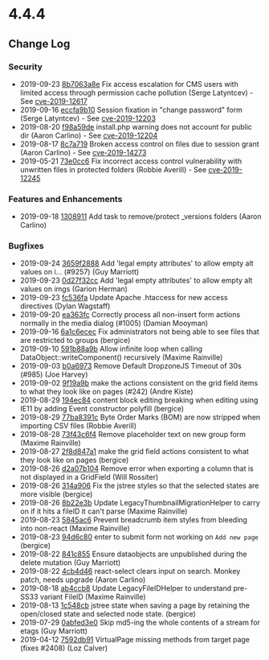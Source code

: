 # 4.4.4

<!--- Changes below this line will be automatically regenerated -->



## Change Log

### Security

 * 2019-09-23 [8b7063a8e](https://github.com/silverstripe/silverstripe-framework/commit/8b7063a8e2773e2bbec3cabf94ed86e11f607071) Fix access escalation for CMS users with limited access through permission cache pollution (Serge Latyntcev) - See [cve-2019-12617](https://www.silverstripe.org/download/security-releases/cve-2019-12617)
 * 2019-09-16 [eccfa9b10](https://github.com/silverstripe/silverstripe-framework/commit/eccfa9b10d246d741de2fa83d502339d45068983) Session fixation in "change password" form (Serge Latyntcev) - See [cve-2019-12203](https://www.silverstripe.org/download/security-releases/cve-2019-12203)
 * 2019-08-20 [f98a59de](https://github.com/silverstripe/silverstripe-cms/commit/f98a59deb58d3c9c739f5b32de16472f6ef4a69c) install.php warning does not account for public dir (Aaron Carlino) - See [cve-2019-12204](https://www.silverstripe.org/download/security-releases/cve-2019-12204)
 * 2019-08-17 [8c7a719](https://github.com/silverstripe/silverstripe-assets/commit/8c7a71992b038f65543a37097b88e6929c23ba8b) Broken access control on files due to session grant (Aaron Carlino) - See [cve-2019-14273](https://www.silverstripe.org/download/security-releases/cve-2019-14273)
 * 2019-05-21 [73e0cc6](https://github.com/silverstripe/silverstripe-assets/commit/73e0cc69dc499c24aa706af9eddd8a2db2ac93e0) Fix incorrect access control vulnerability with unwritten files in protected folders (Robbie Averill) - See [cve-2019-12245](https://www.silverstripe.org/download/security-releases/cve-2019-12245)

### Features and Enhancements

 * 2019-09-18 [1308911](https://github.com/silverstripe/silverstripe-assets/commit/13089110e7b3feea2196198fd3beda21244ceb20) Add task to remove/protect _versions folders (Aaron Carlino)

### Bugfixes

 * 2019-09-24 [3659f2888](https://github.com/silverstripe/silverstripe-framework/commit/3659f2888d9359f106f91afe46a2f605ed563233) Add 'legal empty attributes' to allow empty alt values on i… (#9257) (Guy Marriott)
 * 2019-09-23 [0d27f32cc](https://github.com/silverstripe/silverstripe-framework/commit/0d27f32cc9df8776879ff4142a14945c2cba2ad1) Add 'legal empty attributes' to allow empty alt values on imgs (Garion Herman)
 * 2019-09-23 [fc536fa](https://github.com/silverstripe/silverstripe-assets/commit/fc536faf2413683549d6b8e77400dc85e37b3a30) Update Apache .htaccess for new access directives (Dylan Wagstaff)
 * 2019-09-20 [ea363fc](https://github.com/silverstripe/silverstripe-asset-admin/commit/ea363fcabd9af8d7607bac9b431171b6b94583f1) Correctly process all non-insert form actions normally in the media dialog (#1005) (Damian Mooyman)
 * 2019-09-16 [6a1c6ecec](https://github.com/silverstripe/silverstripe-framework/commit/6a1c6ecec6e39ae1f66c9750d5136cf83faa6417) Fix administrators not being able to see files that are restricted to groups (bergice)
 * 2019-09-10 [591b88a9b](https://github.com/silverstripe/silverstripe-framework/commit/591b88a9bc05b40a7ce3604283b9b7cb684f88cc) Allow infinite loop when calling DataObject::writeComponent() recursively (Maxime Rainville)
 * 2019-09-03 [b0a6973](https://github.com/silverstripe/silverstripe-asset-admin/commit/b0a6973052e73652a9092e7ed9d5dd5d89e5dd42) Remove Default DropzoneJS Timeout of 30s (#985) (Joe Harvey)
 * 2019-09-02 [9f19a9b](https://github.com/silverstripe/silverstripe-versioned/commit/9f19a9b3c9999571d4c4db106dc8b8d95dc81cf8) make the actions consistent on the grid field items to what they look like on pages (#242) (Andre Kiste)
 * 2019-08-29 [194ec84](https://github.com/silverstripe/silverstripe-admin/commit/194ec84496bf5b31212461347170c489231c102f) content block editing breaking when editing using IE11 by adding Event constructor polyfill (bergice)
 * 2019-08-29 [77ba8391c](https://github.com/silverstripe/silverstripe-framework/commit/77ba8391c40278930873301d50ee3c1168da4cef) Byte Order Marks (BOM) are now stripped when importing CSV files (Robbie Averill)
 * 2019-08-28 [73f43c6f4](https://github.com/silverstripe/silverstripe-framework/commit/73f43c6f428dc92ee2c9a5f932c63ed8a04c8230) Remove placeholder text on new group form (Maxime Rainville)
 * 2019-08-27 [2f8d847a1](https://github.com/silverstripe/silverstripe-framework/commit/2f8d847a10fcef45a49e1d96d407b84b99221637) make the grid field actions consistent to what they look like on pages (bergice)
 * 2019-08-26 [d2a07b104](https://github.com/silverstripe/silverstripe-framework/commit/d2a07b10478ddc57d798e9c96f057973e6e4de68) Remove error when exporting a column that is not displayed in a GridField (Will Rossiter)
 * 2019-08-26 [314a906](https://github.com/silverstripe/silverstripe-admin/commit/314a9068e5a3a1a71dfc99021d6acec9b0ab5b77) Fix the jstree styles so that the selected states are more visible (bergice)
 * 2019-08-26 [8b22e3b](https://github.com/silverstripe/silverstripe-assets/commit/8b22e3b7802164a8a59f8bfa2e0417e3ff6bc7a2) Update LegacyThumbnailMigrationHelper to carry on if it hits a fileID it can't parse (Maxime Rainville)
 * 2019-08-23 [5845ac6](https://github.com/silverstripe/silverstripe-admin/commit/5845ac685851f8841af8d96ef6313a2cff153ba4) Prevent breadcrumb item styles from bleeding into non-react (Maxime Rainville)
 * 2019-08-23 [94d6c80](https://github.com/silverstripe/silverstripe-admin/commit/94d6c80780430acb4e9d8786a5080a800f777792) enter to submit form not working on `Add new page` (bergice)
 * 2019-08-22 [841c855](https://github.com/silverstripe/silverstripe-versioned/commit/841c8552b1c7cd7437d607aa51783a62f69a8c34) Ensure dataobjects are unpublished during the delete mutation (Guy Marriott)
 * 2019-08-22 [4cb4d46](https://github.com/silverstripe/silverstripe-admin/commit/4cb4d467c500f0098f54002599b96ad8e2d112bb) react-select clears input on search. Monkey patch, needs upgrade (Aaron Carlino)
 * 2019-08-18 [ab4ccb8](https://github.com/silverstripe/silverstripe-assets/commit/ab4ccb8d5311c6ef20640fa5d4bcbdc76c8eeede) Update LegacyFileIDHelper to understand pre-SS33 variant FileID (Maxime Rainville)
 * 2019-08-13 [1c548cb](https://github.com/silverstripe/silverstripe-admin/commit/1c548cb599563997687cd1062ff2a0985c43197e) jstree state when saving a page by retaining the open/closed state and selected node state. (bergice)
 * 2019-07-29 [0abfed3e0](https://github.com/silverstripe/silverstripe-framework/commit/0abfed3e06c62b1156073bdf068a1b0ac23d2505) Skip md5-ing the whole contents of a stream for etags (Guy Marriott)
 * 2019-04-12 [7592db91](https://github.com/silverstripe/silverstripe-cms/commit/7592db918f269db2fd5c33d9c1259df86f15e12b) VirtualPage missing methods from target page (fixes #2408) (Loz Calver)


<!--- Changes above this line will be automatically regenerated -->